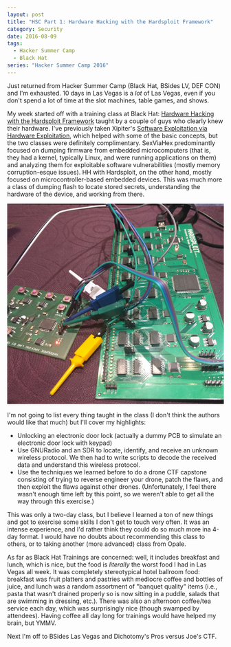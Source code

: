 ```yaml
---
layout: post
title: "HSC Part 1: Hardware Hacking with the Hardsploit Framework"
category: Security
date: 2016-08-09
tags:
  - Hacker Summer Camp
  - Black Hat
series: "Hacker Summer Camp 2016"
---
```


Just returned from Hacker Summer Camp (Black Hat, BSides LV, DEF CON) and I'm
exhausted.  10 days in Las Vegas is a *lot* of Las Vegas, even if you don't
spend a lot of time at the slot machines, table games, and shows.

My week started off with a training class at Black Hat: [Hardware Hacking with
the Hardsploit
Framework](https://www.blackhat.com/us-16/training/hardware-hacking-with-hardsploit-framework.html)
taught by a couple of guys who clearly knew their hardware.  I've previously
taken Xipiter's [Software Exploitation via Hardware
Exploitation](http://www.sexviahex.com/), which helped with some of the basic
concepts, but the two classes were definitely complimentary.  SexViaHex
predominantly focused on dumping firmware from embedded microcomputers (that is,
they had a kernel, typically Linux, and were running applications on them) and
analyzing them for exploitable software vulnerabilities (mostly memory
corruption-esque issues).  HH with Hardsploit, on the other hand, mostly focused
on microcontroller-based embedded devices.  This was much more a class of
dumping flash to locate stored secrets, understanding the hardware of the
device, and working from there.

![Hardsploit board connected to target](/img/blog/hsc2016/hardsploit.jpg)

I'm not going to list every thing taught in the class (I don't think the authors
would like that much) but I'll cover my highlights:

- Unlocking an electronic door lock (actually a dummy PCB to simulate an
  electronic door lock with keypad)
- Use GNURadio and an SDR to locate, identify, and receive an unknown wireless
  protocol.  We then had to write scripts to decode the received data and
  understand this wireless protocol.
- Use the techniques we learned before to do a drone CTF capstone consisting of trying to
  reverse engineer your drone, patch the flaws, and then exploit the flaws
  against other drones.  (Unfortunately, I feel there wasn't enough time left by
  this point, so we weren't able to get all the way through this exercise.)

This was only a two-day class, but I believe I learned a ton of new things and
got to exercise some skills I don't get to touch very often.  It was an intense
experience, and I'd rather think they could do so much more ina 4-day format.  I
would have no doubts about recommending this class to others, or to taking
another (more advanced) class from Opale.

As far as Black Hat Trainings are concerned: well, it includes breakfast and
lunch, which is nice, but the food is *literally* the worst food I had in Las
Vegas all week.  It was completely stereotypical hotel ballroom food: breakfast
was fruit platters and pastries with mediocre coffee and bottles of juice, and
lunch was a random assortment of "banquet quality" items (i.e., pasta that
wasn't drained properly so is now sitting in a puddle, salads that are swimming
in dressing, etc.).  There was also an afternoon coffee/tea service each day,
which was surprisingly nice (though swamped by attendees).  Having coffee all
day long for trainings would have helped my brain, but YMMV.

Next I'm off to BSides Las Vegas and Dichotomy's Pros versus Joe's CTF.

